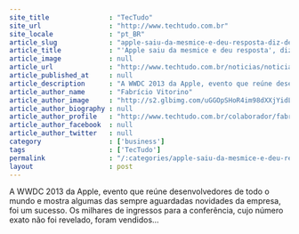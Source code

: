 ```yaml
---
site_title               : "TecTudo"
site_url                 : "http://www.techtudo.com.br"
site_locale              : "pt_BR"
article_slug             : "apple-saiu-da-mesmice-e-deu-resposta-diz-desenvolvedor-brasileiro-na-wwdc-2013"
article_title            : "'Apple saiu da mesmice e deu resposta', diz desenvolvedor brasileiro na WWDC 2013"
article_image            : null
article_url              : "http://www.techtudo.com.br/noticias/noticia/2013/06/apple-saiu-da-mesmice-e-deu-resposta-diz-desenvolvedor-brasileiro-na-wwdc-2013.html"
article_published_at     : null
article_description      : "A WWDC 2013 da Apple, evento que reúne desenvolvedores de todo o mundo e mostra algumas das sempre aguardadas novidades da empresa, foi um sucesso. Os milhares de ingressos para a conferência, cujo número exato não foi revelado, foram vendidos..."
article_author_name      : "Fabrício Vitorino"
article_author_image     : "http://s2.glbimg.com/uGGOpSHoR4im98dXXjYidLXGc-s=/30x30/s2.glbimg.com/n7uWw1jgPZ8m2butiIf1dYNJdEY=/0x0:140x140/75x75/s.glbimg.com/po/tt2/f/original/2013/10/07/fabricio_imagem.jpg"
article_author_biography : null
article_author_profile   : "http://www.techtudo.com.br/colaborador/fabricio-vitorino.html"
article_author_facebook  : null
article_author_twitter   : null
category                 : ['business']
tags                     : ['TecTudo']
permalink                : "/:categories/apple-saiu-da-mesmice-e-deu-resposta-diz-desenvolvedor-brasileiro-na-wwdc-2013/"
layout                   : post
---
```


A WWDC 2013 da Apple, evento que reúne desenvolvedores de todo o mundo e mostra algumas das sempre aguardadas novidades da empresa, foi um sucesso. Os milhares de ingressos para a conferência, cujo número exato não foi revelado, foram vendidos...
